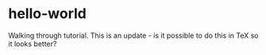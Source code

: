 # hello-world
Walking through tutorial.
This is an update - is it possible to do this in TeX so it looks better?

